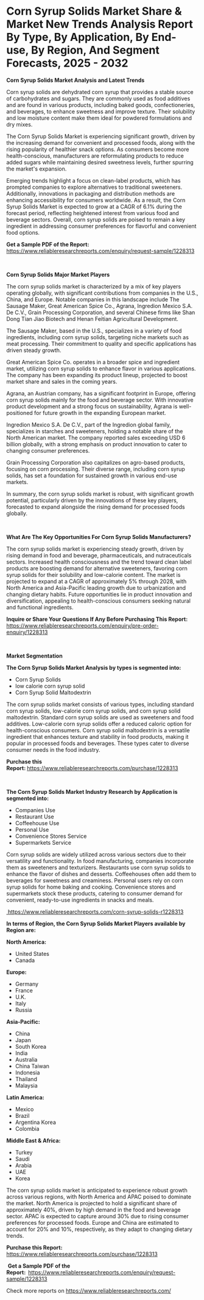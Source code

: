 <p><h1>Corn Syrup Solids Market Share & Market New Trends Analysis Report By Type, By Application, By End-use, By Region, And Segment Forecasts, 2025 - 2032</h1></p><p><strong>Corn Syrup Solids Market Analysis and Latest Trends</strong></p>
<p><p>Corn syrup solids are dehydrated corn syrup that provides a stable source of carbohydrates and sugars. They are commonly used as food additives and are found in various products, including baked goods, confectioneries, and beverages, to enhance sweetness and improve texture. Their solubility and low moisture content make them ideal for powdered formulations and dry mixes.</p><p>The Corn Syrup Solids Market is experiencing significant growth, driven by the increasing demand for convenient and processed foods, along with the rising popularity of healthier snack options. As consumers become more health-conscious, manufacturers are reformulating products to reduce added sugars while maintaining desired sweetness levels, further spurring the market's expansion.</p><p>Emerging trends highlight a focus on clean-label products, which has prompted companies to explore alternatives to traditional sweeteners. Additionally, innovations in packaging and distribution methods are enhancing accessibility for consumers worldwide. As a result, the Corn Syrup Solids Market is expected to grow at a CAGR of 6.1% during the forecast period, reflecting heightened interest from various food and beverage sectors. Overall, corn syrup solids are poised to remain a key ingredient in addressing consumer preferences for flavorful and convenient food options.</p></p>
<p><strong>Get a Sample PDF of the Report:&nbsp;</strong> <a href="https://www.reliableresearchreports.com/enquiry/request-sample/1228313?utm_campaign=2756&utm_medium=2&utm_source=Github&utm_content=ia&utm_term=28022025&utm_id=corn-syrup-solids">https://www.reliableresearchreports.com/enquiry/request-sample/1228313</a></p>
<p>&nbsp;</p>
<p><strong>Corn Syrup Solids Major Market Players</strong></p>
<p><p>The corn syrup solids market is characterized by a mix of key players operating globally, with significant contributions from companies in the U.S., China, and Europe. Notable companies in this landscape include The Sausage Maker, Great American Spice Co., Agrana, Ingredion Mexico S.A. De C.V., Grain Processing Corporation, and several Chinese firms like Shan Dong Tian Jiao Biotech and Henan Feitian Agricultural Development.</p><p>The Sausage Maker, based in the U.S., specializes in a variety of food ingredients, including corn syrup solids, targeting niche markets such as meat processing. Their commitment to quality and specific applications has driven steady growth.</p><p>Great American Spice Co. operates in a broader spice and ingredient market, utilizing corn syrup solids to enhance flavor in various applications. The company has been expanding its product lineup, projected to boost market share and sales in the coming years.</p><p>Agrana, an Austrian company, has a significant footprint in Europe, offering corn syrup solids mainly for the food and beverage sector. With innovative product development and a strong focus on sustainability, Agrana is well-positioned for future growth in the expanding European market.</p><p>Ingredion Mexico S.A. De C.V., part of the Ingredion global family, specializes in starches and sweeteners, holding a notable share of the North American market. The company reported sales exceeding USD 6 billion globally, with a strong emphasis on product innovation to cater to changing consumer preferences.</p><p>Grain Processing Corporation also capitalizes on agro-based products, focusing on corn processing. Their diverse range, including corn syrup solids, has set a foundation for sustained growth in various end-use markets.</p><p>In summary, the corn syrup solids market is robust, with significant growth potential, particularly driven by the innovations of these key players, forecasted to expand alongside the rising demand for processed foods globally.</p></p>
<p>&nbsp;</p>
<p><strong>What Are The Key Opportunities For Corn Syrup Solids Manufacturers?</strong></p>
<p><p>The corn syrup solids market is experiencing steady growth, driven by rising demand in food and beverage, pharmaceuticals, and nutraceuticals sectors. Increased health consciousness and the trend toward clean label products are boosting demand for alternative sweeteners, favoring corn syrup solids for their solubility and low-calorie content. The market is projected to expand at a CAGR of approximately 5% through 2028, with North America and Asia-Pacific leading growth due to urbanization and changing dietary habits. Future opportunities lie in product innovation and diversification, appealing to health-conscious consumers seeking natural and functional ingredients.</p></p>
<p><strong>Inquire or Share Your Questions If Any Before Purchasing This Report:</strong> <a href="https://www.reliableresearchreports.com/enquiry/pre-order-enquiry/1228313?utm_campaign=2756&utm_medium=2&utm_source=Github&utm_content=ia&utm_term=28022025&utm_id=corn-syrup-solids">https://www.reliableresearchreports.com/enquiry/pre-order-enquiry/1228313</a></p>
<p>&nbsp;</p>
<p><strong>Market Segmentation</strong></p>
<p><strong>The Corn Syrup Solids Market Analysis by types is segmented into:</strong></p>
<p><ul><li>Corn Syrup Solids</li><li>low calorie corn syrup solid</li><li>Corn Syrup Solid Maltodextrin</li></ul></p>
<p><p>The corn syrup solids market consists of various types, including standard corn syrup solids, low-calorie corn syrup solids, and corn syrup solid maltodextrin. Standard corn syrup solids are used as sweeteners and food additives. Low-calorie corn syrup solids offer a reduced caloric option for health-conscious consumers. Corn syrup solid maltodextrin is a versatile ingredient that enhances texture and stability in food products, making it popular in processed foods and beverages. These types cater to diverse consumer needs in the food industry.</p></p>
<p><strong>Purchase this Report:&nbsp;</strong><a href="https://www.reliableresearchreports.com/purchase/1228313?utm_campaign=2756&utm_medium=2&utm_source=Github&utm_content=ia&utm_term=28022025&utm_id=corn-syrup-solids">https://www.reliableresearchreports.com/purchase/1228313</a></p>
<p>&nbsp;</p>
<p><strong>The Corn Syrup Solids Market Industry Research by Application is segmented into:</strong></p>
<p><ul><li>Companies Use</li><li>Restaurant Use</li><li>Coffeehouse Use</li><li>Personal Use</li><li>Convenience Stores Service</li><li>Supermarkets Service</li></ul></p>
<p><p>Corn syrup solids are widely utilized across various sectors due to their versatility and functionality. In food manufacturing, companies incorporate them as sweeteners and texturizers. Restaurants use corn syrup solids to enhance the flavor of dishes and desserts. Coffeehouses often add them to beverages for sweetness and creaminess. Personal users rely on corn syrup solids for home baking and cooking. Convenience stores and supermarkets stock these products, catering to consumer demand for convenient, ready-to-use ingredients in snacks and meals.</p></p>
<p><a href="https://www.reliableresearchreports.com/corn-syrup-solids-r1228313?utm_campaign=2756&utm_medium=2&utm_source=Github&utm_content=ia&utm_term=28022025&utm_id=corn-syrup-solids">&nbsp;https://www.reliableresearchreports.com/corn-syrup-solids-r1228313</a></p>
<p><strong>In terms of Region, the Corn Syrup Solids Market Players available by Region are:</strong></p>
<p>
    <p> <strong> North America: </strong>
        <ul>
            <li>United States</li>
            <li>Canada</li>
        </ul>
        </p> 
    <p> <strong> Europe: </strong>
        <ul>
            <li>Germany</li>
            <li>France</li>
            <li>U.K.</li>
            <li>Italy</li>
            <li>Russia</li>
        </ul>
        </p> 
    <p> <strong> Asia-Pacific: </strong>
        <ul>
            <li>China</li>
            <li>Japan</li>
            <li>South Korea</li>
            <li>India</li>
            <li>Australia</li>
            <li>China Taiwan</li>
            <li>Indonesia</li>
            <li>Thailand</li>
            <li>Malaysia</li>
        </ul>
        </p> 
    <p> <strong> Latin America: </strong>
        <ul>
            <li>Mexico</li>
            <li>Brazil</li>
            <li>Argentina Korea</li>
            <li>Colombia</li>
        </ul>
        </p> 
    <p> <strong> Middle East & Africa: </strong>
        <ul>
            <li>Turkey</li>
            <li>Saudi</li>
            <li>Arabia</li>
            <li>UAE</li>
            <li>Korea</li>
        </ul>
    </p>
    </p>
<p><p>The corn syrup solids market is anticipated to experience robust growth across various regions, with North America and APAC poised to dominate the market. North America is projected to hold a significant share of approximately 40%, driven by high demand in the food and beverage sector. APAC is expected to capture around 30% due to rising consumer preferences for processed foods. Europe and China are estimated to account for 20% and 10%, respectively, as they adapt to changing dietary trends.</p></p>
<p><strong>Purchase this Report: </strong><a href="https://www.reliableresearchreports.com/purchase/1228313?utm_campaign=2756&utm_medium=2&utm_source=Github&utm_content=ia&utm_term=28022025&utm_id=corn-syrup-solids">https://www.reliableresearchreports.com/purchase/1228313</a></p>
<p>&nbsp;<strong>Get a Sample PDF of the Report:&nbsp;&nbsp;</strong><a href="https://www.reliableresearchreports.com/enquiry/request-sample/1228313?utm_campaign=2756&utm_medium=2&utm_source=Github&utm_content=ia&utm_term=28022025&utm_id=corn-syrup-solids">https://www.reliableresearchreports.com/enquiry/request-sample/1228313</a></p>
<p><strong></strong></p>
<p>Check more reports on <a href="https://www.reliableresearchreports.com/?utm_campaign=2756&utm_medium=2&utm_source=Github&utm_content=ia&utm_term=28022025&utm_id=corn-syrup-solids">https://www.reliableresearchreports.com/</a></p>